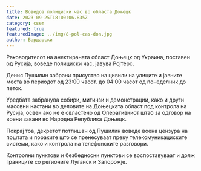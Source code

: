 ```yaml
---
title: Воведоа полициски час во областа Доњецк
date: 2023-09-25T18:00:06.835Z
category: свет
featured: true
featuredImage: ../img/8-pol-cas-don.jpg
author: Вардарски
---
```

Раководителот на анектираната област Доњецк од Украина, поставен од Русија, воведе полициски час, јавува Ројтерс.

Денис Пушилин забрани присуство на цивили на улиците и јавните места во периодот од 23:00 часот. до 04:00 часот од понеделник до петок.

Уредбата забранува собири, митинзи и демонстрации, како и други масовни настани во деловите на Доњецката област под контрола на Русија, освен ако не е овластено од Оперативниот штаб за одговор на воени закани во Народна Република Доњецк.

Покрај тоа, декретот потпишан од Пушилин воведе воена цензура на поштата и пораките што се пренесуваат преку телекомуникациските системи, како и контрола на телефонските разговори.

Контролни пунктови и безбедносни пунктови се воспоставуваат и долж границите со регионите Луганск и Запорожје.